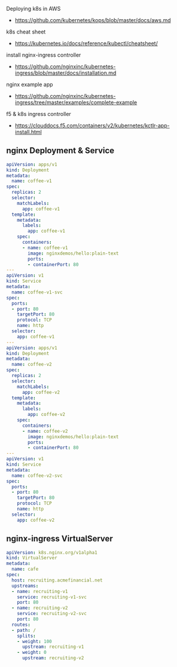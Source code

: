 Deploying k8s in AWS
* https://github.com/kubernetes/kops/blob/master/docs/aws.md

k8s cheat sheet
* https://kubernetes.io/docs/reference/kubectl/cheatsheet/

install nginx-ingress controller
* https://github.com/nginxinc/kubernetes-ingress/blob/master/docs/installation.md

nginx example app
* https://github.com/nginxinc/kubernetes-ingress/tree/master/examples/complete-example

f5 & k8s ingress controller
* https://clouddocs.f5.com/containers/v2/kubernetes/kctlr-app-install.html

## nginx Deployment & Service
```yaml
apiVersion: apps/v1
kind: Deployment
metadata:
  name: coffee-v1
spec:
  replicas: 2
  selector:
    matchLabels:
      app: coffee-v1
  template:
    metadata:
      labels:
        app: coffee-v1
    spec:
      containers:
      - name: coffee-v1
        image: nginxdemos/hello:plain-text
        ports:
        - containerPort: 80
---
apiVersion: v1
kind: Service
metadata:
  name: coffee-v1-svc
spec:
  ports:
  - port: 80
    targetPort: 80
    protocol: TCP
    name: http
  selector:
    app: coffee-v1
---
apiVersion: apps/v1
kind: Deployment
metadata:
  name: coffee-v2
spec:
  replicas: 2
  selector:
    matchLabels:
      app: coffee-v2
  template:
    metadata:
      labels:
        app: coffee-v2
    spec:
      containers:
      - name: coffee-v2
        image: nginxdemos/hello:plain-text
        ports:
        - containerPort: 80
---
apiVersion: v1
kind: Service
metadata:
  name: coffee-v2-svc
spec:
  ports:
  - port: 80
    targetPort: 80
    protocol: TCP
    name: http
  selector:
    app: coffee-v2
```

## nginx-ingress VirtualServer

```yaml
apiVersion: k8s.nginx.org/v1alpha1
kind: VirtualServer
metadata:
  name: cafe
spec:
  host: recruiting.acmefinancial.net
  upstreams:
  - name: recruiting-v1
    service: recruiting-v1-svc
    port: 80
  - name: recruiting-v2 
    service: recruiting-v2-svc
    port: 80
  routes:
  - path: /
    splits:
    - weight: 100
      upstream: recruiting-v1
    - weight: 0
      upstream: recruiting-v2
```
